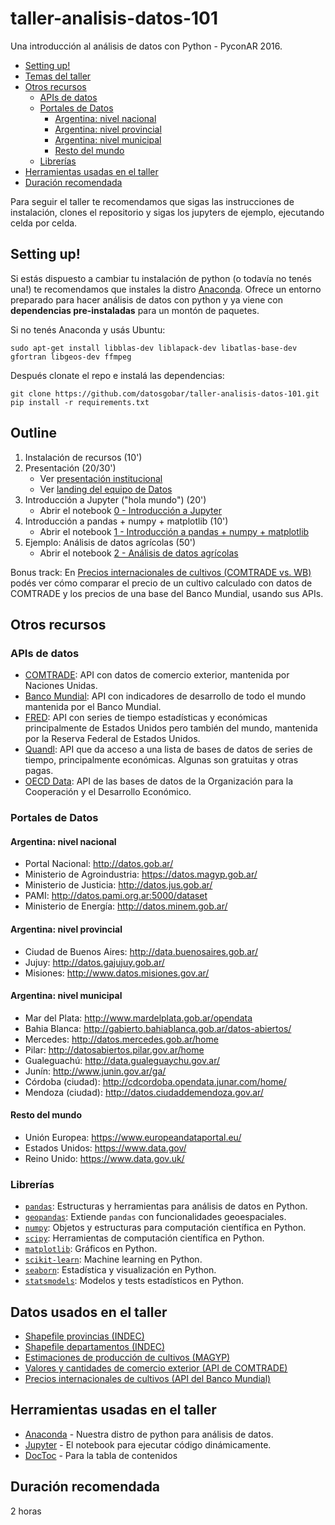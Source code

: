 # taller-analisis-datos-101
Una introducción al análisis de datos con Python - PyconAR 2016.

<!-- START doctoc generated TOC please keep comment here to allow auto update -->
<!-- DON'T EDIT THIS SECTION, INSTEAD RE-RUN doctoc TO UPDATE -->

- [Setting up!](#setting-up)
- [Temas del taller](#temas-del-taller)
- [Otros recursos](#otros-recursos)
  - [APIs de datos](#apis-de-datos)
  - [Portales de Datos](#portales-de-datos)
    - [Argentina: nivel nacional](#argentina-nivel-nacional)
    - [Argentina: nivel provincial](#argentina-nivel-provincial)
    - [Argentina: nivel municipal](#argentina-nivel-municipal)
    - [Resto del mundo](#resto-del-mundo)
  - [Librerías](#librer%C3%ADas)
- [Herramientas usadas en el taller](#herramientas-usadas-en-el-taller)
- [Duración recomendada](#duraci%C3%B3n-recomendada)

<!-- END doctoc generated TOC please keep comment here to allow auto update -->

Para seguir el taller te recomendamos que sigas las instrucciones de instalación, clones el repositorio y sigas los jupyters de ejemplo, ejecutando celda por celda.

## Setting up!

Si estás dispuesto a cambiar tu instalación de python (o todavía no tenés una!) te recomendamos que instales la distro [Anaconda](https://www.continuum.io/downloads). Ofrece un entorno preparado para hacer análisis de datos con python y ya viene con **dependencias pre-instaladas** para un montón de paquetes.

Si no tenés Anaconda y usás Ubuntu:

`sudo apt-get install libblas-dev liblapack-dev libatlas-base-dev gfortran libgeos-dev ffmpeg`

Después clonate el repo e instalá las dependencias:

```
git clone https://github.com/datosgobar/taller-analisis-datos-101.git
pip install -r requirements.txt
```

## Outline

1. Instalación de recursos (10')
2. Presentación (20/30')
    * Ver [presentación institucional](https://docs.google.com/presentation/d/e/2PACX-1vTGwc8R7xbAiZma4B1-iOiYoUslUZp27Y7TNE5zyjClWIF5CISCQI6kaYBL0_5513RecmBgB0pd9b1X/pub?start=false&loop=false&delayms=3000)
    * Ver [landing del equipo de Datos](https://datosgobar.github.io/)
3. Introducción a Jupyter ("hola mundo") (20')
    * Abrir el notebook [0 - Introducción a Jupyter](https://github.com/datosgobar/taller-analisis-datos-101/blob/master/0%20-%20Introducci%C3%B3n%20a%20Jupyter.ipynb)
4. Introducción a pandas + numpy + matplotlib (10')
    * Abrir el notebook [1 - Introducción a pandas + numpy + matplotlib](https://github.com/datosgobar/taller-analisis-datos-101/blob/master/1%20-%20Introducci%C3%B3n%20a%20pandas%20%2B%20numpy%20%2B%20matplotlib.ipynb)
5. Ejemplo: Análisis de datos agrícolas (50')
    * Abrir el notebook [2 - Análisis de datos agrícolas](https://github.com/datosgobar/taller-analisis-datos-101/blob/master/2%20-%20An%C3%A1lisis%20de%20datos%20agr%C3%ADcolas.ipynb)

Bonus track: En [Precios internacionales de cultivos (COMTRADE vs. WB)](https://github.com/datosgobar/taller-analisis-datos-101/blob/master/Precios%20internacionales%20de%20cultivos%20(COMTRADE%20vs.%20WB).ipynb) podés ver cómo comparar el precio de un cultivo calculado con datos de COMTRADE y los precios de una base del Banco Mundial, usando sus APIs.

## Otros recursos

### APIs de datos

* [COMTRADE](https://comtrade.un.org/data/doc/api/bulk/): API con datos de comercio exterior, mantenida por Naciones Unidas.
* [Banco Mundial](https://datahelpdesk.worldbank.org/knowledgebase/articles/889392-api-documentation): API con indicadores de desarrollo de todo el mundo mantenida por el Banco Mundial.
* [FRED](https://research.stlouisfed.org/docs/api/): API con series de tiempo estadísticas y económicas principalmente de Estados Unidos pero también del mundo, mantenida por la Reserva Federal de Estados Unidos.
* [Quandl](https://www.quandl.com/docs/api): API que da acceso a una lista de bases de datos de series de tiempo, principalmente económicas. Algunas son gratuitas y otras pagas.
* [OECD Data](https://data.oecd.org/api/sdmx-json-documentation/): API de las bases de datos de la Organización para la Cooperación y el Desarrollo Económico.

### Portales de Datos

#### Argentina: nivel nacional

* Portal Nacional: http://datos.gob.ar/
* Ministerio de Agroindustria: https://datos.magyp.gob.ar/
* Ministerio de Justicia: http://datos.jus.gob.ar/
* PAMI: http://datos.pami.org.ar:5000/dataset
* Ministerio de Energía: http://datos.minem.gob.ar/

#### Argentina: nivel provincial

* Ciudad de Buenos Aires: http://data.buenosaires.gob.ar/
* Jujuy: http://datos.gajujuy.gob.ar/
* Misiones: http://www.datos.misiones.gov.ar/

#### Argentina: nivel municipal

* Mar del Plata: http://www.mardelplata.gob.ar/opendata
* Bahia Blanca: http://gabierto.bahiablanca.gob.ar/datos-abiertos/
* Mercedes: http://datos.mercedes.gob.ar/home
* Pilar: http://datosabiertos.pilar.gov.ar/home
* Gualeguachú: http://data.gualeguaychu.gov.ar/
* Junín: http://www.junin.gov.ar/ga/
* Córdoba (ciudad): http://cdcordoba.opendata.junar.com/home/
* Mendoza (ciudad): http://datos.ciudaddemendoza.gov.ar/

#### Resto del mundo

* Unión Europea: https://www.europeandataportal.eu/
* Estados Unidos: https://www.data.gov/
* Reino Unido: https://www.data.gov.uk/

### Librerías

* [`pandas`](http://pandas.pydata.org/): Estructuras y herramientas para análisis de datos en Python.
* [`geopandas`](http://geopandas.org/): Extiende `pandas` con funcionalidades geoespaciales.
* [`numpy`](http://www.numpy.org/): Objetos y estructuras para computación científica en Python.
* [`scipy`](https://www.scipy.org/): Herramientas de computación científica en Python.
* [`matplotlib`](http://matplotlib.org/): Gráficos en Python.
* [`scikit-learn`](http://scikit-learn.org/): Machine learning en Python.
* [`seaborn`](http://seaborn.pydata.org/): Estadística y visualización en Python.
* [`statsmodels`](http://www.statsmodels.org/): Modelos y tests estadísticos en Python.

## Datos usados en el taller

* [Shapefile provincias (INDEC)](http://www.indec.gov.ar/ftp/cuadros/territorio/codgeo/Codgeo_Pais_x_prov_datos.zip)
* [Shapefile departamentos (INDEC)](http://www.indec.gov.ar/ftp/cuadros/territorio/codgeo/Codgeo_Pais_x_dpto_con_datos.zip)
* [Estimaciones de producción de cultivos (MAGYP)](https://datos.magyp.gob.ar/reportes.php?reporte=Estimaciones)
* [Valores y cantidades de comercio exterior (API de COMTRADE)](https://comtrade.un.org/data/doc/api/bulk/)
* [Precios internacionales de cultivos (API del Banco Mundial)](https://datahelpdesk.worldbank.org/knowledgebase/articles/889392-api-documentation)

## Herramientas usadas en el taller

* [Anaconda](https://www.continuum.io/downloads) - Nuestra distro de python para análisis de datos.
* [Jupyter](http://jupyter.org/) - El notebook para ejecutar código dinámicamente.
* [DocToc](https://github.com/thlorenz/doctoc) - Para la tabla de contenidos

## Duración recomendada

2 horas
